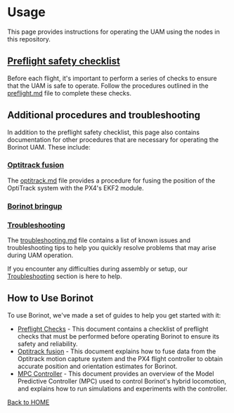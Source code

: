 # Usage

This page provides instructions for operating the UAM using the nodes in this repository.

## [Preflight safety checklist](preflight.md)

Before each flight, it's important to perform a series of checks to ensure that the UAM is safe to operate. Follow the procedures outlined in the [preflight.md](preflight.md) file to complete these checks.

## Additional procedures and troubleshooting

In addition to the preflight safety checklist, this page also contains documentation for other procedures that are necessary for operating the Borinot UAM. These include:

### [Optitrack fusion](optitrack.md)

The [optitrack.md](optitrack.md) file provides a procedure for fusing the position of the OptiTrack system with the PX4's EKF2 module.

### [Borinot bringup](bringup.md)

### [Troubleshooting](troubleshooting.md)

The [troubleshooting.md](troubleshooting.md) file contains a list of known issues and troubleshooting tips to help you quickly resolve problems that may arise during UAM operation.


If you encounter any difficulties during assembly or setup, our [Troubleshooting](resource/troubleshooting.md) section is here to help.

## How to Use Borinot
To use Borinot, we've made a set of guides to help you get started with it:

- [Preflight Checks](resource/preflight.md) - This document contains a checklist of preflight checks that must be performed before operating Borinot to ensure its safety and reliability.
- [Optitrack fusion](resource/optitrack.md) - This document explains how to fuse data from the Optitrack motion capture system and the PX4 flight controller to obtain accurate position and orientation estimates for Borinot.
- [MPC Controller](resource/mpc.md) - This document provides an overview of the Model Predictive Controller (MPC) used to control Borinot's hybrid locomotion, and explains how to run simulations and experiments with the controller.

[Back to HOME](../README.md)
